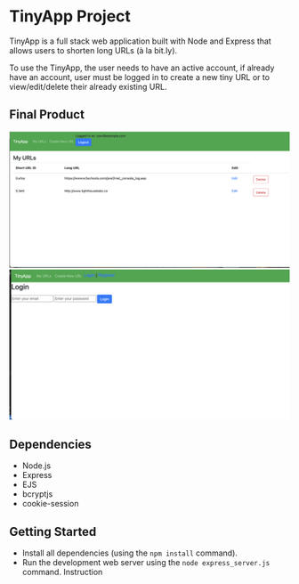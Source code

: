 # TinyApp Project

TinyApp is a full stack web application built with Node and Express that allows users to shorten long URLs (à la bit.ly).

To use the TinyApp, the user needs to have an active account, if already have an account, user must be logged in to create a new tiny URL or to view/edit/delete their already existing URL.

## Final Product

!["Screenshot of URL's page](https://github.com/Odu-Enkay/tinyapp/blob/main/docs/url_page.png?raw=true)
!["Screenshot of Login page "](https://github.com/Odu-Enkay/tinyapp/blob/main/docs/login_page.png?raw=true)

## Dependencies

- Node.js
- Express
- EJS
- bcryptjs
- cookie-session

## Getting Started

- Install all dependencies (using the `npm install` command).
- Run the development web server using the `node express_server.js` command.
Instruction

